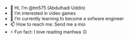 - 👋 Hi, I’m @tm575 (Abdulhadi Uddin)
- 👀 I’m interested in video games
- 🌱 I’m currently learning to become a sofware engineer
- 📫 How to reach me: Send me a mio
- ⚡ Fun fact: I love reading manhwa :D
